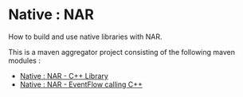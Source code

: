 # Native : NAR

How to build and use native libraries with NAR.

This is a maven aggregator project consisting of the following maven modules :

* [Native : NAR - C++ Library](nar-cpplib/src/site/markdown/index.md) 
* [Native : NAR - EventFlow calling C++](nar-eventflow/src/site/markdown/index.md) 
